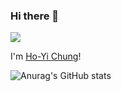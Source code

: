 ### Hi there 👋 

![](https://komarev.com/ghpvc/?username=Holychung)

I'm [Ho-Yi Chung](https://holychung.medium.com/)!

![Anurag's GitHub stats](https://github-readme-stats.vercel.app/api?username=Holychung&&show_icons=true&count_private=true&theme=algolia)


<!--
**Holychung/Holychung** is a ✨ _special_ ✨ repository because its `README.md` (this file) appears on your GitHub profile.

Here are some ideas to get you started:

- 🔭 I’m currently working on ...
- 🌱 I’m currently learning ...
- 👯 I’m looking to collaborate on ...
- 🤔 I’m looking for help with ...
- 💬 Ask me about ...
- 📫 How to reach me: ...
- 😄 Pronouns: ...
- ⚡ Fun fact: ...
-->
